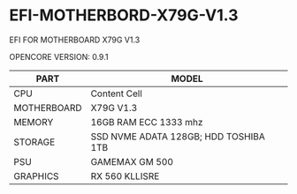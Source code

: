# EFI-MOTHERBORD-X79G-V1.3

EFI FOR MOTHERBOARD X79G V1.3

OPENCORE VERSION: 0.9.1

|     PART      |     MODEL     |
| ------------- | ------------- |
| CPU  | Content Cell  |
| MOTHERBOARD | X79G V1.3 |
| MEMORY | 16GB RAM ECC 1333 mhz  |
| STORAGE | SSD NVME ADATA 128GB; HDD TOSHIBA 1TB  |
| PSU| GAMEMAX GM 500 |
| GRAPHICS| RX 560 KLLISRE |
